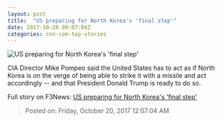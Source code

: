 ```yaml
---
layout: post
title:  "US preparing for North Korea's 'final step'"
date: 2017-10-20 00:07:04Z
categories: cnn-com-top-stories
---
```


![US preparing for North Korea's 'final step'](http://cdn.cnn.com/cnnnext/dam/assets/171006124306-lead-image-mike-pompeo-may-2017-super-tease.jpg)

CIA Director Mike Pompeo said the United States has to act as if North Korea is on the verge of being able to strike it with a missile and act accordingly -- and that President Donald Trump is ready to do so.


Full story on F3News: [US preparing for North Korea's 'final step'](http://www.f3nws.com/n/PMeGh)

> Posted on: Friday, October 20, 2017 12:07:04 AM
